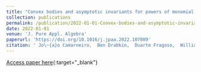 ```yaml
---
title: "Convex bodies and asymptotic invariants for powers of monomial ideals"
collection: publications
permalink: /publication/2022-01-01-Convex-bodies-and-asymptotic-invariants-for-powers-of-monomial-ideals
date: 2022-01-01
venue: 'J. Pure Appl. Algebra'
paperurl: 'https://doi.org/10.1016/j.jpaa.2022.107089'
citation: ' Jo\~{a}o Camarneiro,  Ben Drabkin,  Duarte Fragoso,  William Frendreiss,  Daniel Hoffman,  Alexandra Seceleanu,  Tingting Tang,  Sewon Yang, &quot;Convex bodies and asymptotic invariants for powers of monomial ideals.&quot; J. Pure Appl. Algebra, 2022.'
---
```

[Access paper here](https://doi.org/10.1016/j.jpaa.2022.107089){:target="_blank"}
